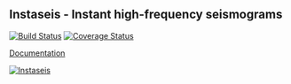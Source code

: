## Instaseis - Instant high-frequency seismograms

[![Build Status](https://travis-ci.org/krischer/instaseis.svg?branch=master)](https://travis-ci.org/krischer/instaseis) [![Coverage Status](https://img.shields.io/coveralls/krischer/instaseis.svg)](https://coveralls.io/r/krischer/instaseis?branch=master)

[Documentation](http://krischer.github.io/instaseis/)

[![Instaseis](http://lionkrischer.de/scratch/instaseis_logo.png)](http://krischer.github.io/instaseis/)
